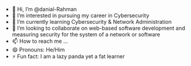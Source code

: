 - 👋 Hi, I’m @danial-Rahman
- 👀 I’m interested in pursuing my career in Cybersecurity
- 🌱 I’m currently learning Cybersecurity & Network Administration
- 💞️ I’m looking to collaborate on web-based software development and measuring security for the system of a network or software
- 📫 How to reach me ...
- 😄 Pronouns: He/Him
- ⚡ Fun fact: I am a lazy panda yet a fat learner

<!---
danial-Rahman/danial-Rahman is a ✨ special ✨ repository because its `README.md` (this file) appears on your GitHub profile.
You can click the Preview link to take a look at your changes.
--->
